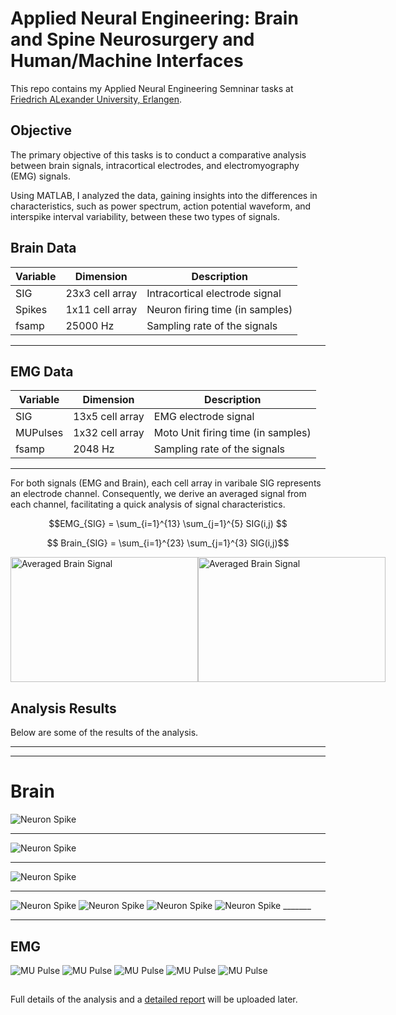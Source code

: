 # Applied Neural Engineering: Brain and Spine Neurosurgery and Human/Machine Interfaces



This repo contains my Applied Neural Engineering Semninar tasks at [Friedrich ALexander University, Erlangen](https://www.nsquared.tf.fau.de/).

## Objective

The primary objective of this tasks is to conduct a comparative analysis between brain signals, intracortical electrodes, and electromyography (EMG) signals.

Using MATLAB, I analyzed the data, gaining insights into the differences in characteristics, such as power spectrum, action potential waveform, and interspike interval variability, between these two types of signals.

## Brain Data


| Variable | Dimension        | Description                           |
|----------|------------------|---------------------------------------|
| SIG      | 23x3 cell array  | Intracortical electrode signal        |
| Spikes   | 1x11 cell array  | Neuron firing time (in samples)       |
| fsamp    | 25000 Hz         | Sampling rate of the signals          |

___
## EMG Data

| Variable  | Dimension         | Description                                |
|-----------|-------------------|--------------------------------------------|
| SIG       | 13x5 cell array   | EMG electrode signal                       |
| MUPulses  | 1x32 cell array   | Moto Unit firing time (in samples)         |
| fsamp     | 2048 Hz           | Sampling rate of the signals               |

___

For both signals (EMG and Brain), each cell array in varibale SIG represents an electrode channel. Consequently, we derive an averaged signal from each channel, facilitating a quick analysis of signal characteristics.




<div style="text-align: center;">

```math
EMG_{SIG}  = \sum_{i=1}^{13} \sum_{j=1}^{5} SIG(i,j)

```

```math
 Brain_{SIG}  = \sum_{i=1}^{23} \sum_{j=1}^{3} SIG(i,j)
```

</div>

<div style="display: flex;">
<img src="./img_assets/01/Brain/orig_SIG_.png" alt="Averaged Brain Signal" width="300" height="200"></br>
<img src="./img_assets/01/EMG/sig.png" alt="Averaged Brain Signal" width="300" height="200">
</div>

## Analysis Results

Below are some of the results of the analysis.

________
________
# Brain

<img src="./img_assets/02/Brain/Neuron-4.png" alt="Neuron Spike">

______

<img src="./img_assets/02/Brain/filtered_SIG_sta.png" alt="Neuron Spike">

______

<img src="./img_assets/02/Brain/Neuron-11-latest.png" alt="Neuron Spike">

______

<img src="./img_assets/02/Brain/sta_hist.png" alt="Neuron Spike">



<img src="./img_assets/03/Brain/2024-01-27_19-24-49.png" alt="Neuron Spike">


<img src="./img_assets/04/Brain/isi_seperate.png" alt="Neuron Spike">


<img src="./img_assets/04/Brain/super_inposed.png" alt="Neuron Spike">
_______

_______


## EMG 

<img src="./img_assets/02/EMG/neuron-10.png" alt="MU Pulse">

<img src="./img_assets/02/EMG/neuron-15.png" alt="MU Pulse">


<img src="./img_assets/03/EMG/emg_Screenshot_from_2024-01-27_19-14-26.png" alt="MU Pulse">


<img src="./img_assets/04/EMG/isi_separate_emg.png" alt="MU Pulse">

<img src="./img_assets/04/EMG/isi_superimposed_emg.png" alt="MU Pulse">



##


Full details of the analysis and a [detailed report](#) will be uploaded later.
